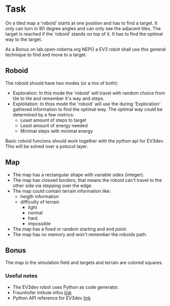 # Task

On a tiled map a 'roboid' starts at one position and has to find a target.
It only can turn in 90 degree angles and can only see the adjacent tiles.
The target is reached if the 'roboid' stands on top of it.
It has to find the optimal way to the target.

As a Bonus on lab.open-roberta.org NEPO a EV3 robot shall use this general
technique to find and move to a target.

## Roboid

The roboid should have two modes (or a mix of both):

- Exploration:
    In this mode the 'roboid' will travel with random choice from tile to
    tile and remember it's way and steps.
- Exploitation:
    In thiss mode the 'roboid' will use the during 'Exploration' gathered
    information to find the optimal way.
    The optimal way could be determined by a few metrics:
  - Least amount of steps to target
  - Least amount of energy needed
  - Minimal steps with minimal energy

Basic roboid funcions should work together with the python api for EV3dev.
This will be solved over a potocol layer.

## Map

- The map has a rectangular shape with variable sides (integer).
- The map has clossed borders, that means the roboid can't travel to the
  other side via stepping over the edge.
- The map could contain terrain information like:
  - heigth information
  - difficulty of terrain
    - light
    - normal
    - hard
    - impossible
- The map has a fixed or random starting and end point.
- The map has no memory and won't remember the roboids path.

## Bonus

The map is the simulation field and targets and terrain are colored squares.

### Useful notes

- The EV3dev robot uses Python as code generator.
- Fraunhofer intitute infos [link](https://jira.iais.fraunhofer.de/wiki/display/ORInfo/Programming+EV3#ProgrammingEV3-ProgrammingLanguagesforCodeGeneration)
- Python API reference for EV3dev [link](https://ev3dev-lang.readthedocs.io/projects/python-ev3dev/en/stable/spec.html)
